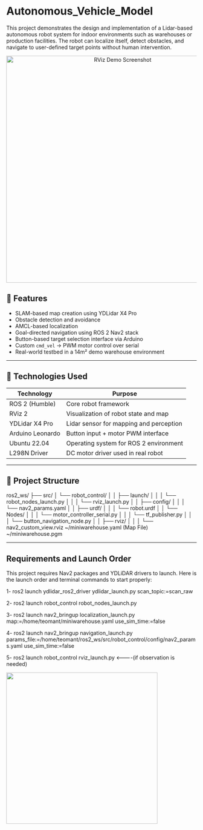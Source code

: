 # Autonomous_Vehicle_Model

This project demonstrates the design and implementation of a Lidar-based autonomous robot system for indoor environments such as warehouses or production facilities. The robot can localize itself, detect obstacles, and navigate to user-defined target points without human intervention.

<p align="center">
  <img src="images/rviz_demo.png" alt="RViz Demo Screenshot" width="600"/>
</p>

## 📌 Features

- SLAM-based map creation using YDLidar X4 Pro
- Obstacle detection and avoidance
- AMCL-based localization
- Goal-directed navigation using ROS 2 Nav2 stack
- Button-based target selection interface via Arduino
- Custom `cmd_vel` → PWM motor control over serial
- Real-world testbed in a 14m² demo warehouse environment

---

## 🧰 Technologies Used

| Technology       | Purpose                               |
|------------------|----------------------------------------|
| ROS 2 (Humble)   | Core robot framework                   |
| RViz 2           | Visualization of robot state and map   |
| YDLidar X4 Pro   | Lidar sensor for mapping and perception|
| Arduino Leonardo | Button input + motor PWM interface     |
| Ubuntu 22.04     | Operating system for ROS 2 environment |
| L298N Driver     | DC motor driver used in real robot     |

---

## 📁 Project Structure

ros2_ws/
├── src/
│ └── robot_control/
│ │ ├── launch/
│ │ │ └── robot_nodes_launch.py
│ │ │ └── rviz_launch.py
│ │ ├── config/
│ │ │ └── nav2_params.yaml
│ │ ├── urdf/
│ │ │ └── robot.urdf
│ │ └── Nodes/
│ │ │ └── motor_controller_serial.py
│ │ │ └── tf_publisher.py
│ │ │ └── button_navigation_node.py
│ │ ├── rviz/
│ │ │ └── nav2_custom_view.rviz
~/miniwarehouse.yaml (Map File)
~/miniwarehouse.pgm

---

## Requirements and Launch Order
This project requires Nav2 packages and YDLiDAR drivers to launch. Here is the launch order and terminal commands to start properly:

1- ros2 launch ydlidar_ros2_driver ydlidar_launch.py scan_topic:=scan_raw

2- ros2 launch robot_control robot_nodes_launch.py

3- ros2 launch nav2_bringup localization_launch.py map:=/home/teomant/miniwarehouse.yaml use_sim_time:=false

4- ros2 launch nav2_bringup navigation_launch.py params_file:=/home/teomant/ros2_ws/src/robot_control/config/nav2_params.yaml use_sim_time:=false

5- ros2 launch robot_control rviz_launch.py <----(if observation is needed)

<p float="left"> <img src="images/rviz_screenshot.png" width="400" </p>


